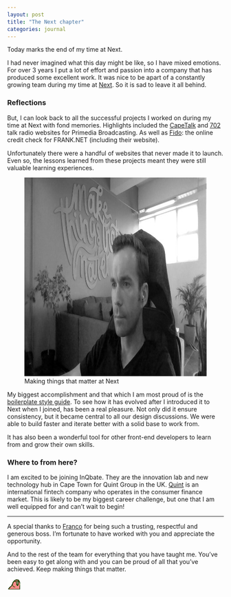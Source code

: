 ```yaml
---
layout: post
title: "The Next chapter"
categories: journal
--- 
```


​Today marks the end of my time at Next.

I had never imagined what this day might be like, so I have mixed emotions. For over 3 years I put a lot of effort and passion
into a company that has produced some excellent work. It was nice to be apart of a constantly growing team during my time
at [Next](https://wearenext.co.za). So it is sad to leave it all behind.

### Reflections

But, I can look back to all the successful projects I worked on during my time at Next with fond memories. Highlights included
the [CapeTalk](http://capetalk.co.za) and [702](http://702.co.za) talk radio websites for Primedia Broadcasting. As well
as [Fido](https://www.hellofido.co.za): the online credit check for FRANK.NET (including their website).

Unfortunately there were a handful of websites that never made it to launch. Even so, the lessons learned from these projects
meant they were still valuable learning experiences.

<figure>
    <img src="/assets/images/journal/make-things-that-matter-820x461.jpg" width="820" height="461" alt="Making things that matter at Next">
    <figcaption>Making things that matter at Next</figcaption>
</figure>

My biggest accomplishment and that which I am most proud of is the [boilerplate style guide](http://s.wearenext.co.za/boilerplate/styleguide).
To see how it has evolved after I introduced it to Next when I joined, has been a real pleasure. Not only did it ensure
consistency, but it became central to all our design discussions. We were able to build faster and iterate better with a
solid base to work from.

It has also been a wonderful tool for other front-end developers to learn from and grow their own skills.

### Where to from here?

I am excited to be joining InQbate. They are the innovation lab and new technology hub in Cape Town for Quint Group in the
UK. [Quint](http://www.quint.co.uk) is an international fintech company who operates in the consumer finance market. This
is likely to be my biggest career challenge, but one that I am well equipped for and can’t wait to begin! 

---

A special thanks to [Franco](https://twitter.com/franco_raffa) for being such a trusting, respectful and generous boss.
I’m fortunate to have worked with you and appreciate the opportunity.

And to the rest of the team for everything that you have taught me. You’ve been easy to get along with and you can be proud
of all that you’ve achieved. Keep making things that matter.

<img src="/assets/images/journal/parrot-shuffle-30x25.gif" width="30" height="25" alt="Parrot shuffle">